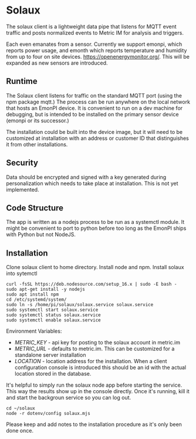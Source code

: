 # Solaux

The solaux client is a lightweight data pipe that listens for MQTT
event traffic and posts normalized events to Metric IM for analysis
and triggers.

Each even emanates from a sensor. Currently we support emonpi, which
reports power usage, and emonth which reports temperature and humidity
from up to four on site devices. https://openenergymonitor.org/. This
will be expanded as new sensors are introduced.

## Runtime

The Solaux client listens for traffic on the standard MQTT port (using
the npm package mqtt.) The process can be run anywhere on the local
network that hosts an EmonPI device. It is convenient to run on a dev
machine for debugging, but is intended to be installed on the primary
sensor device (emonpi or its successor.)

The installation could be built into the device image, but it will need
to be customized at installation with an address or customer ID that 
distinguishes it from other installations.

## Security

Data should be encrypted and signed with a key generated during personalization
which needs to take place at installation. This is not yet implemented.

## Code Structure

The app is written as a nodejs process to be run as a systemctl module. It
might be convenient to port to python before too long as the EmonPI ships
with Python but not NodeJS.

## Installation

Clone solaux client to home directory. Install node and npm. Install solaux into sytemctl
```ssh
curl -fsSL https://deb.nodesource.com/setup_16.x | sudo -E bash -
sudo apt-get install -y nodejs
sudo apt install npm
cd /etc/systemd/system/
sudo ln -s /home/pi/solaux/solaux.service solaux.service
sudo systemctl start solaux.service 
sudo systemctl status solaux.service 
sudo systemctl enable solaux.service 
```

Environment Variables:
* *METRIC_KEY* - api key for posting to the solaux account in metric.im
* *METRIC_URL* - defaults to metric.im. This can be customized for a standalone server installation
* *LOCATION* - location address for the installation. When a client configuration console is introduced this should be an id with the actual location stored in the database.

It's helpful to simply run the solaux node app before starting the service. This way the results show up in the console directly. Once it's running, kill it and start the backgroun service so you can log out.
```
cd ~/solaux
node -r dotenv/config solaux.mjs
```
Please keep and add notes to the installation procedure as it's only been done once.

